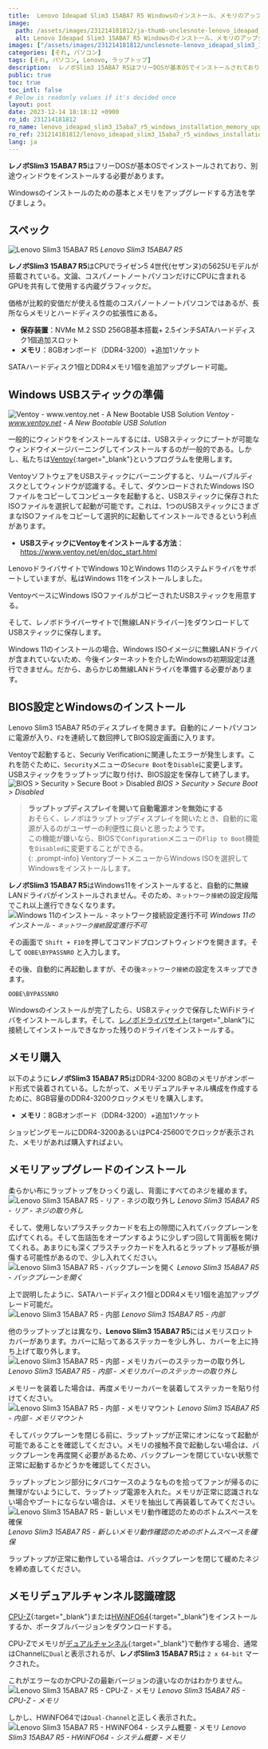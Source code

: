 ```yaml
---
title:  Lenovo Ideapad Slim3 15ABA7 R5 Windowsのインストール、メモリのアップグレード
image:
  path: /assets/images/231214181812/ja-thumb-unclesnote-lenovo_ideapad_slim3_15aba7_r5_windows_installation_memory_upgrade.png
  alt: Lenovo Ideapad Slim3 15ABA7 R5 Windowsのインストール、メモリのアップグレード
images: ["/assets/images/231214181812/unclesnote-lenovo_ideapad_slim3_15aba7_r5_windows_installation_memory_upgrade-레노버_slim3_15aba7_r5.png", "/assets/images/231214181812/unclesnote-lenovo_ideapad_slim3_15aba7_r5_windows_installation_memory_upgrade-ventoy-www.ventoy.net-a_new_bootable_usb_solution.png", "/assets/images/231214181812/unclesnote-lenovo_ideapad_slim3_15aba7_r5_windows_installation_memory_upgrade-bios_security_secure_boot_disabled.png", "/assets/images/231214181812/unclesnote-lenovo_ideapad_slim3_15aba7_r5_windows_installation_memory_upgrade-윈도우11_설치-네트워크_연결_설정_진행불가.png", "/assets/images/231214181812/unclesnote-lenovo_ideapad_slim3_15aba7_r5_windows_installation_memory_upgrade-레노버_slim3_15aba7_r5-후면-나사_제거.png", "/assets/images/231214181812/unclesnote-lenovo_ideapad_slim3_15aba7_r5_windows_installation_memory_upgrade-레노버_slim3_15aba7_r5-후면판_열기.png", "/assets/images/231214181812/unclesnote-lenovo_ideapad_slim3_15aba7_r5_windows_installation_memory_upgrade-레노버_slim3_15aba7_r5-내부.png", "/assets/images/231214181812/unclesnote-lenovo_ideapad_slim3_15aba7_r5_windows_installation_memory_upgrade-레노버_slim3_15aba7_r5-내부-메모리_커버의_스티커_분리.png", "/assets/images/231214181812/unclesnote-lenovo_ideapad_slim3_15aba7_r5_windows_installation_memory_upgrade-레노버_slim3_15aba7_r5-내부-메모리_장착.png", "/assets/images/231214181812/unclesnote-lenovo_ideapad_slim3_15aba7_r5_windows_installation_memory_upgrade-레노버_slim3_15aba7_r5-신규_메모리_동작_확인을_위해_하단_공간_확보.png", "/assets/images/231214181812/unclesnote-lenovo_ideapad_slim3_15aba7_r5_windows_installation_memory_upgrade-레노버_slim3_15aba7_r5-cpu-z-메모리.png", "/assets/images/231214181812/unclesnote-lenovo_ideapad_slim3_15aba7_r5_windows_installation_memory_upgrade-레노버_slim3_15aba7_r5-hwinfo64-시스템_요약-메모리.png"]
categories: [それ, パソコン]
tags: [それ, パソコン, Lenovo, ラップトップ]
description:  レノボSlim3 15ABA7 R5はフリーDOSが基本OSでインストールされており、別途ウィンドウをインストールする必要があります。 Windowsのインストールのための基本とメモリをアップグレードする方法を学びましょう。
public: true
toc: true
toc_intl: false
# Below is readonly values if it's decided once
layout: post
date: 2023-12-14 18:18:12 +0900
ro_id: 231214181812
ro_name: lenovo_ideapad_slim3_15aba7_r5_windows_installation_memory_upgrade
ro_ref: 231214181812/lenovo_ideapad_slim3_15aba7_r5_windows_installation_memory_upgrade
lang: ja
---
```

**レノボSlim3 15ABA7 R5**はフリーDOSが基本OSでインストールされており、別途ウィンドウをインストールする必要があります。  

Windowsのインストールのための基本とメモリをアップグレードする方法を学びましょう。  
## スペック
![Lenovo Slim3 15ABA7 R5](/assets/images/231214181812/unclesnote-lenovo_ideapad_slim3_15aba7_r5_windows_installation_memory_upgrade-레노버_slim3_15aba7_r5.png)
_Lenovo Slim3 15ABA7 R5_

**レノボSlim3 15ABA7 R5**はCPUでライゼン5 4世代(セザンヌ)の5625Uモデルが搭載されている。文論、コスパノートノートパソコンだけにCPUに含まれるGPUを共有して使用する内蔵グラフィックだ。  

価格が比較的安価だが使える性能のコスパノートノートパソコンではあるが、長所ならメモリとハードディスクの拡張性にある。  
- **保存装置**：NVMe M.2 SSD 256GB基本搭載+ 2.5インチSATAハードディスク1個追加スロット
- **メモリ**：8GBオンボード（DDR4-3200）+追加1ソケット

SATAハードディスク1個とDDR4メモリ1個を追加アップグレード可能。  
## Windows USBスティックの準備
![Ventoy - www.ventoy.net - A New Bootable USB Solution](/assets/images/231214181812/unclesnote-lenovo_ideapad_slim3_15aba7_r5_windows_installation_memory_upgrade-ventoy-www.ventoy.net-a_new_bootable_usb_solution.png)
_Ventoy - www.ventoy.net - A New Bootable USB Solution_

一般的にウィンドウをインストールするには、USBスティックにブートが可能なウィンドウイメージバーニングしてインストールするのが一般的である。しかし、私たちは[Ventoy](https://www.ventoy.net/en/download.html){:target="_blank"}というプログラムを使用します。  

VentoyソフトウェアをUSBスティックにバーニングすると、リムーバブルディスクとしてウィンドウが認識する。そして、ダウンロードされたWindows ISOファイルをコピーしてコンピュータを起動すると、USBスティックに保存されたISOファイルを選択して起動が可能です。これは、1つのUSBスティックにさまざまなISOファイルをコピーして選択的に起動してインストールできるという利点があります。  
- **USBスティックにVentoyをインストールする方法**：https://www.ventoy.net/en/doc_start.html

LenovoドライバサイトでWindows 10とWindows 11のシステムドライバをサポートしていますが、私はWindows 11をインストールしました。  

VentoyベースにWindows ISOファイルがコピーされたUSBスティックを用意する。  

そして、レノボドライバーサイトで[無線LANドライバー]をダウンロードしてUSBスティックに保存します。  

Windows 11のインストールの場合、Windows ISOイメージに無線LANドライバが含まれていないため、今後インターネットを介したWindowsの初期設定は進行できません。だから、あらかじめ無線LANドライバを準備する必要があります。  
## BIOS設定とWindowsのインストール
Lenovo Slim3 15ABA7 R5のディスプレイを開きます。自動的にノートパソコンに電源が入り、`F2`を連続して数回押してBIOS設定画面に入ります。  

Ventoyで起動すると、Securiy Verificationに関連したエラーが発生します。これを防ぐために、`Security`メニューの`Secure Boot`を`Disable`に変更します。 USBスティックをラップトップに取り付け、BIOS設定を保存して終了します。  
![BIOS > Security > Secure Boot > Disabled](/assets/images/231214181812/unclesnote-lenovo_ideapad_slim3_15aba7_r5_windows_installation_memory_upgrade-bios_security_secure_boot_disabled.png)
_BIOS > Security > Secure Boot > Disabled_

> **ラップトップディスプレイを開いて自動電源オンを無効にする**  
> おそらく、レノボはラップトップディスプレイを開いたとき、自動的に電源が入るのがユーザーの利便性に良いと思ったようです。  
> この機能が嫌いなら、BIOSで`Configuration`メニューの`Flip to Boot`機能を`Disabled`に変更することができる。  
{: .prompt-info}
VentoryブートメニューからWindows ISOを選択してWindowsをインストールします。  

**レノボSlim3 15ABA7 R5**はWindows11をインストールすると、自動的に無線LANドライバがインストールされません。そのため、`ネットワーク接続`の設定段階でこれ以上進行できなくなります。  
![Windows 11のインストール - `ネットワーク接続`設定進行不可](/assets/images/231214181812/unclesnote-lenovo_ideapad_slim3_15aba7_r5_windows_installation_memory_upgrade-윈도우11_설치-네트워크_연결_설정_진행불가.png)
_Windows 11のインストール - `ネットワーク接続`設定進行不可_

その画面で `Shift + F10`を押してコマンドプロンプトウィンドウを開きます。そして `OOBE\BYPASSNRO` と入力します。  

その後、自動的に再起動しますが、その後`ネットワーク接続`の設定をスキップできます。  

```
OOBE\BYPASSNRO
```
Windowsのインストールが完了したら、USBスティックで保存したWiFiドライバをインストールします。そして、[レノボドライバサイト](https://pcsupport.lenovo.com/kr/ko/products/laptops-and-netbooks/3-series/ideapad-3-15aba7/downloads){:target="_blank"}に接続してインストールできなかった残りのドライバをインストールする。  
## メモリ購入
以下のように**レノボSlim3 15ABA7 R5**はDDR4-3200 8GBのメモリがオンボード形式で装着されている。したがって、メモリデュアルチャネル構成を作成するために、8GB容量のDDR4-3200クロックメモリを購入します。  
- **メモリ**：8GBオンボード（DDR4-3200）+追加1ソケット

ショッピングモールにDDR4-3200あるいはPC4-25600でクロックが表示された、メモリがあれば購入すればよい。  
## メモリアップグレードのインストール
柔らかい布にラップトップをひっくり返し、背面にすべてのネジを緩めます。  
![Lenovo Slim3 15ABA7 R5 - リア - ネジの取り外し](/assets/images/231214181812/unclesnote-lenovo_ideapad_slim3_15aba7_r5_windows_installation_memory_upgrade-레노버_slim3_15aba7_r5-후면-나사_제거.png)
_Lenovo Slim3 15ABA7 R5 - リア - ネジの取り外し_

そして、使用しないプラスチックカードを右上の隙間に入れてバックプレーンを広げてくれる。そして缶詰缶をオープンするように少しずつ回して背面板を開けてくれる。あまりにも深くプラスチックカードを入れるとラップトップ基板が損傷する可能性があるので、少し入れてください。  
![Lenovo Slim3 15ABA7 R5 - バックプレーンを開く](/assets/images/231214181812/unclesnote-lenovo_ideapad_slim3_15aba7_r5_windows_installation_memory_upgrade-레노버_slim3_15aba7_r5-후면판_열기.png)
_Lenovo Slim3 15ABA7 R5 - バックプレーンを開く_

上で説明したように、SATAハードディスク1個とDDR4メモリ1個を追加アップグレード可能だ。  
![Lenovo Slim3 15ABA7 R5 - 内部](/assets/images/231214181812/unclesnote-lenovo_ideapad_slim3_15aba7_r5_windows_installation_memory_upgrade-레노버_slim3_15aba7_r5-내부.png)
_Lenovo Slim3 15ABA7 R5 - 内部_

他のラップトップとは異なり、**Lenovo Slim3 15ABA7 R5**にはメモリスロットカバーがあります。カバーに貼ってあるステッカーを少し外し、カバーを上に持ち上げて取り外します。  
![Lenovo Slim3 15ABA7 R5 - 内部 - メモリカバーのステッカーの取り外し](/assets/images/231214181812/unclesnote-lenovo_ideapad_slim3_15aba7_r5_windows_installation_memory_upgrade-레노버_slim3_15aba7_r5-내부-메모리_커버의_스티커_분리.png)
_Lenovo Slim3 15ABA7 R5 - 内部 - メモリカバーのステッカーの取り外し_

メモリーを装着した場合は、再度メモリーカバーを装着してステッカーを貼り付けてください。  
![Lenovo Slim3 15ABA7 R5 - 内部 - メモリマウント](/assets/images/231214181812/unclesnote-lenovo_ideapad_slim3_15aba7_r5_windows_installation_memory_upgrade-레노버_slim3_15aba7_r5-내부-메모리_장착.png)
_Lenovo Slim3 15ABA7 R5 - 内部 - メモリマウント_

そしてバックプレーンを閉じる前に、ラップトップが正常にオンになって起動が可能であることを確認してください。メモリの接触不良で起動しない場合は、バックプレーンを再度開く必要があるため、バックプレーンを閉じていない状態で正常に起動するかどうかを確認してください。  

ラップトップヒンジ部分にタバコケースのようなものを拾ってファンが帰るのに無理がないようにして、ラップトップ電源を入れた。メモリが正常に認識されない場合やブートにならない場合は、メモリを抽出して再装着してみてください。  
![Lenovo Slim3 15ABA7 R5 - 新しいメモリ動作確認のためのボトムスペースを確保](/assets/images/231214181812/unclesnote-lenovo_ideapad_slim3_15aba7_r5_windows_installation_memory_upgrade-레노버_slim3_15aba7_r5-신규_메모리_동작_확인을_위해_하단_공간_확보.png)
_Lenovo Slim3 15ABA7 R5 - 新しいメモリ動作確認のためのボトムスペースを確保_

ラップトップが正常に動作している場合は、バックプレーンを閉じて緩めたネジを締め直してください。  
## メモリデュアルチャンネル認識確認
[CPU-Z](https://www.cpuid.com/softwares/cpu-z.html){:target="_blank"}または[HWiNFO64](https://www.hwinfo.com/download/){:target="_blank"}をインストールするか、ポータブルバージョンをダウンロードする。  

CPU-Zでメモリが[デュアルチャンネル](https://en.wikipedia.org/wiki/Multi-channel_memory_architecture){:target="_blank"}で動作する場合、通常はChannelに`Dual`と表示されるが、**レノボSlim3 15ABA7 R5**は `2 x 64-bit` マークされた。  

これがエラーなのかCPU-Zの最新バージョンの違いなのかはわかりません。  
![Lenovo Slim3 15ABA7 R5 - CPU-Z - メモリ](/assets/images/231214181812/unclesnote-lenovo_ideapad_slim3_15aba7_r5_windows_installation_memory_upgrade-레노버_slim3_15aba7_r5-cpu-z-메모리.png)
_Lenovo Slim3 15ABA7 R5 - CPU-Z - メモリ_

しかし、HWiNFO64では`Dual-Channel`と正しく表示された。  
![Lenovo Slim3 15ABA7 R5 - HWiNFO64 - システム概要 - メモリ](/assets/images/231214181812/unclesnote-lenovo_ideapad_slim3_15aba7_r5_windows_installation_memory_upgrade-레노버_slim3_15aba7_r5-hwinfo64-시스템_요약-메모리.png)
_Lenovo Slim3 15ABA7 R5 - HWiNFO64 - システム概要 - メモリ_


